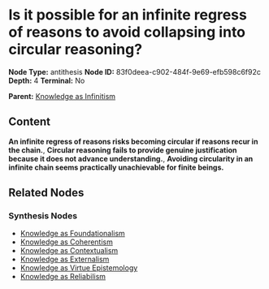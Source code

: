 # Is it possible for an infinite regress of reasons to avoid collapsing into circular reasoning?

**Node Type:** antithesis
**Node ID:** 83f0deea-c902-484f-9e69-efb598c6f92c
**Depth:** 4
**Terminal:** No

**Parent:** [Knowledge as Infinitism](knowledge-as-infinitism-synthesis-7f8e4625-f656-4461-b7dc-03001ef60d00.md)

## Content

**An infinite regress of reasons risks becoming circular if reasons recur in the chain.**, **Circular reasoning fails to provide genuine justification because it does not advance understanding.**, **Avoiding circularity in an infinite chain seems practically unachievable for finite beings.**

## Related Nodes

### Synthesis Nodes

- [Knowledge as Foundationalism](knowledge-as-foundationalism-synthesis-10ba6b46-ed6c-4004-89b9-a56fbfc73612.md)
- [Knowledge as Coherentism](knowledge-as-coherentism-synthesis-8a8da36a-d5e1-4cda-bab0-a1bfbb9c5067.md)
- [Knowledge as Contextualism](knowledge-as-contextualism-synthesis-8c06c318-9047-4dec-8bc6-4e38d89cfccb.md)
- [Knowledge as Externalism](knowledge-as-externalism-synthesis-8b7c46ef-2c2f-40cf-9748-274046a4efd5.md)
- [Knowledge as Virtue Epistemology](knowledge-as-virtue-epistemology-synthesis-0fb5a0de-c0b2-4565-99de-1aa21ec22bc1.md)
- [Knowledge as Reliabilism](knowledge-as-reliabilism-synthesis-035f89f3-ae47-4122-a8ac-ca43725c5ed2.md)
